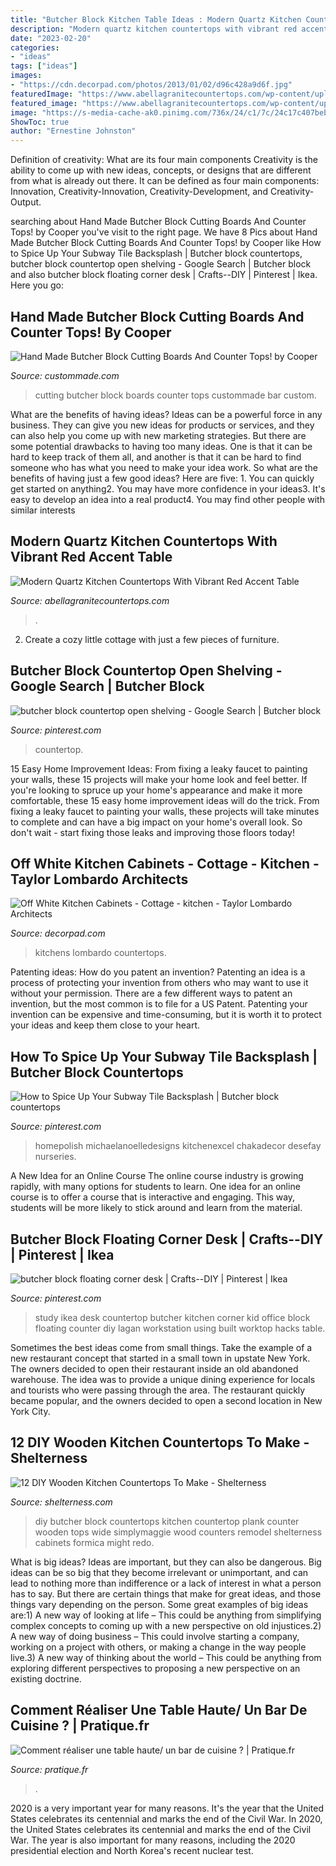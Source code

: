 ```yaml
---
title: "Butcher Block Kitchen Table Ideas : Modern Quartz Kitchen Countertops With Vibrant Red Accent Table"
description: "Modern quartz kitchen countertops with vibrant red accent table"
date: "2023-02-20"
categories:
- "ideas"
tags: ["ideas"]
images:
- "https://cdn.decorpad.com/photos/2013/01/02/d96c428a9d6f.jpg"
featuredImage: "https://www.abellagranitecountertops.com/wp-content/uploads/2019/11/modern-quartz-red-kitchen.jpg"
featured_image: "https://www.abellagranitecountertops.com/wp-content/uploads/2019/11/modern-quartz-red-kitchen.jpg"
image: "https://s-media-cache-ak0.pinimg.com/736x/24/c1/7c/24c17c407beb8ce8f07645259426101a.jpg"
ShowToc: true
author: "Ernestine Johnston"
---
```



Definition of creativity: What are its four main components
Creativity is the ability to come up with new ideas, concepts, or designs that are different from what is already out there. It can be defined as four main components: Innovation, Creativity-Innovation, Creativity-Development, and Creativity-Output.

	

		
searching about Hand Made Butcher Block Cutting Boards And Counter Tops! by Cooper you've visit to the right page. We have 8 Pics about Hand Made Butcher Block Cutting Boards And Counter Tops! by Cooper like How to Spice Up Your Subway Tile Backsplash | Butcher block countertops, butcher block countertop open shelving - Google Search | Butcher block and also butcher block floating corner desk | Crafts--DIY | Pinterest | Ikea. Here you go:
		
    
## Hand Made Butcher Block Cutting Boards And Counter Tops! By Cooper

<img loading=lazy src="https://images.custommade.com/L-3N6FmcbFKQuzO223PefH86GcI=/custommade-photosets/358290/358290.1041618.jpg" onerror="this.onerror=null;this.src='https://tse3.mm.bing.net/th?id=OIP.VdTCL3xFpdfi0SNwK8VFYwHaJ3&amp;pid=15.1';" alt="Hand Made Butcher Block Cutting Boards And Counter Tops! by Cooper">

_Source: custommade.com_

>cutting butcher block boards counter tops custommade bar custom. 

	

What are the benefits of having ideas?
Ideas can be a powerful force in any business. They can give you new ideas for products or services, and they can also help you come up with new marketing strategies. But there are some potential drawbacks to having too many ideas. One is that it can be hard to keep track of them all, and another is that it can be hard to find someone who has what you need to make your idea work. So what are the benefits of having just a few good ideas? Here are five: 1. You can quickly get started on anything2. You may have more confidence in your ideas3. It's easy to develop an idea into a real product4. You may find other people with similar interests
    
## Modern Quartz Kitchen Countertops With Vibrant Red Accent Table

<img loading=lazy src="https://www.abellagranitecountertops.com/wp-content/uploads/2019/11/modern-quartz-red-kitchen.jpg" onerror="this.onerror=null;this.src='https://tse3.mm.bing.net/th?id=OIP.AK_x2YV5-6pVrxlMJvQijwHaFj&amp;pid=15.1';" alt="Modern Quartz Kitchen Countertops With Vibrant Red Accent Table">

_Source: abellagranitecountertops.com_

>. 

	

2. Create a cozy little cottage with just a few pieces of furniture.

    
## Butcher Block Countertop Open Shelving - Google Search | Butcher Block

<img loading=lazy src="https://i.pinimg.com/736x/8b/c7/48/8bc748cc17f54e87df1e62c1b54e6adc.jpg" onerror="this.onerror=null;this.src='https://tse1.mm.bing.net/th?id=OIP.ufvQJN7XDuw47D_04dojtAHaKi&amp;pid=15.1';" alt="butcher block countertop open shelving - Google Search | Butcher block">

_Source: pinterest.com_

>countertop. 

	

15 Easy Home Improvement Ideas: From fixing a leaky faucet to painting your walls, these 15 projects will make your home look and feel better.
If you're looking to spruce up your home's appearance and make it more comfortable, these 15 easy home improvement ideas will do the trick. From fixing a leaky faucet to painting your walls, these projects will take minutes to complete and can have a big impact on your home's overall look. So don't wait - start fixing those leaks and improving those floors today!

    
## Off White Kitchen Cabinets - Cottage - Kitchen - Taylor Lombardo Architects

<img loading=lazy src="https://cdn.decorpad.com/photos/2013/01/02/d96c428a9d6f.jpg" onerror="this.onerror=null;this.src='https://tse3.mm.bing.net/th?id=OIP.IaMAZuSqKshXob_RUIyTbgHaJ4&amp;pid=15.1';" alt="Off White Kitchen Cabinets - Cottage - kitchen - Taylor Lombardo Architects">

_Source: decorpad.com_

>kitchens lombardo countertops. 

	

Patenting ideas: How do you patent an invention?
Patenting an idea is a process of protecting your invention from others who may want to use it without your permission. There are a few different ways to patent an invention, but the most common is to file for a US Patent. Patenting your invention can be expensive and time-consuming, but it is worth it to protect your ideas and keep them close to your heart.

    
## How To Spice Up Your Subway Tile Backsplash | Butcher Block Countertops

<img loading=lazy src="https://i.pinimg.com/736x/b6/d7/9b/b6d79b5ecb085d367ed14ffa33447baf.jpg" onerror="this.onerror=null;this.src='https://tse1.mm.bing.net/th?id=OIP.gL9rz9AOh1jR9ZmJ5izcBQHaLH&amp;pid=15.1';" alt="How to Spice Up Your Subway Tile Backsplash | Butcher block countertops">

_Source: pinterest.com_

>homepolish michaelanoelledesigns kitchenexcel chakadecor desefay nurseries. 

	

A New Idea for an Online Course
The online course industry is growing rapidly, with many options for students to learn. One idea for an online course is to offer a course that is interactive and engaging. This way, students will be more likely to stick around and learn from the material.

    
## Butcher Block Floating Corner Desk | Crafts--DIY | Pinterest | Ikea

<img loading=lazy src="https://s-media-cache-ak0.pinimg.com/736x/24/c1/7c/24c17c407beb8ce8f07645259426101a.jpg" onerror="this.onerror=null;this.src='https://tse2.mm.bing.net/th?id=OIP.R7d0p1OIvDaVTiRnFGg1HQHaFj&amp;pid=15.1';" alt="butcher block floating corner desk | Crafts--DIY | Pinterest | Ikea">

_Source: pinterest.com_

>study ikea desk countertop butcher kitchen corner kid office block floating counter diy lagan workstation using built worktop hacks table. 

	

Sometimes the best ideas come from small things. Take the example of a new restaurant concept that started in a small town in upstate New York. The owners decided to open their restaurant inside an old abandoned warehouse. The idea was to provide a unique dining experience for locals and tourists who were passing through the area. The restaurant quickly became popular, and the owners decided to open a second location in New York City.

    
## 12 DIY Wooden Kitchen Countertops To Make - Shelterness

<img loading=lazy src="http://i.shelterness.com/diy-wooden-kitchen-countertops-to-make6-500x825.jpg" onerror="this.onerror=null;this.src='https://tse4.mm.bing.net/th?id=OIP.l0j_E2uPufnuqJ-jtsYI-QHaMO&amp;pid=15.1';" alt="12 DIY Wooden Kitchen Countertops To Make - Shelterness">

_Source: shelterness.com_

>diy butcher block countertops kitchen countertop plank counter wooden tops wide simplymaggie wood counters remodel shelterness cabinets formica might redo. 

	

What is big ideas?
Ideas are important, but they can also be dangerous. Big ideas can be so big that they become irrelevant or unimportant, and can lead to nothing more than indifference or a lack of interest in what a person has to say. But there are certain things that make for great ideas, and those things vary depending on the person. Some great examples of big ideas are:1) A new way of looking at life – This could be anything from simplifying complex concepts to coming up with a new perspective on old injustices.2) A new way of doing business – This could involve starting a company, working on a project with others, or making a change in the way people live.3) A new way of thinking about the world – This could be anything from exploring different perspectives to proposing a new perspective on an existing doctrine.

    
## Comment Réaliser Une Table Haute/ Un Bar De Cuisine ? | Pratique.fr

<img loading=lazy src="https://static.pratique.fr/images/unsized/co/comment-realiser-une-table-haute-un-bar-de-cuisine-istock-com-chuckcollier-209-1517307771.jpg" onerror="this.onerror=null;this.src='https://tse4.mm.bing.net/th?id=OIP.agmyAu49SNNIT53dxes6twHaE8&amp;pid=15.1';" alt="Comment réaliser une table haute/ un bar de cuisine ? | Pratique.fr">

_Source: pratique.fr_

>. 

	

2020 is a very important year for many reasons. It's the year that the United States celebrates its centennial and marks the end of the Civil War.
In 2020, the United States celebrates its centennial and marks the end of the Civil War. The year is also important for many reasons, including the 2020 presidential election and North Korea's recent nuclear test.

